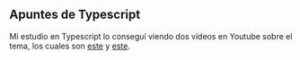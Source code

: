 ## Apuntes de Typescript


Mi estudio en Typescript lo conseguí viendo dos videos en Youtube sobre el tema, los cuales son [este](https://youtu.be/fUgxxhI_bvc?si=JC9jUVCaxNaDS3_4) y [este](https://youtu.be/L1ZSk-vPVKI?si=Qt65wJCFzYQnFbDn).
